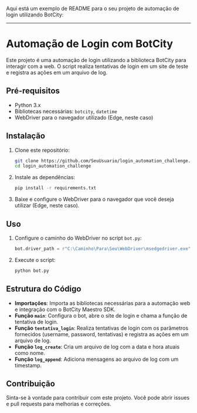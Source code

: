 Aqui está um exemplo de README para o seu projeto de automação de login utilizando BotCity:

---

# Automação de Login com BotCity

Este projeto é uma automação de login utilizando a biblioteca BotCity para interagir com a web. O script realiza tentativas de login em um site de teste e registra as ações em um arquivo de log.

## Pré-requisitos

- Python 3.x
- Bibliotecas necessárias: `botcity`, `datetime`
- WebDriver para o navegador utilizado (Edge, neste caso)

## Instalação

1. Clone este repositório:
    ```bash
    git clone https://github.com/SeuUsuario/login_automation_challenge.git
    cd login_automation_challenge
    ```

2. Instale as dependências:
    ```bash
    pip install -r requirements.txt
    ```

3. Baixe e configure o WebDriver para o navegador que você deseja utilizar (Edge, neste caso).

## Uso

1. Configure o caminho do WebDriver no script `bot.py`:
    ```python
    bot.driver_path = r"C:\Caminho\Para\Seu\WebDriver\msedgedriver.exe"
    ```

2. Execute o script:
    ```bash
    python bot.py
    ```

## Estrutura do Código

- **Importações**: Importa as bibliotecas necessárias para a automação web e integração com o BotCity Maestro SDK.
- **Função `main`**: Configura o bot, abre o site de login e chama a função de tentativa de login.
- **Função `tentativa_login`**: Realiza tentativas de login com os parâmetros fornecidos (username, password, tentativas) e registra as ações em um arquivo de log.
- **Função `log_create`**: Cria um arquivo de log com a data e hora atuais como nome.
- **Função `log_append`**: Adiciona mensagens ao arquivo de log com um timestamp.

## Contribuição

Sinta-se à vontade para contribuir com este projeto. Você pode abrir issues e pull requests para melhorias e correções.

